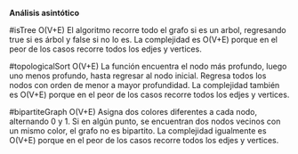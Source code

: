 **Análisis asintótico**

#isTree O(V+E)
El algoritmo recorre todo el grafo si es un arbol, regresando true si es árbol y false si no lo es. La complejidad es O(V+E) porque en el peor de los casos recorre todos los edjes y vertices.

#topologicalSort O(V+E)
La función encuentra el nodo más profundo, luego uno menos profundo, hasta regresar al nodo inicial. Regresa todos los nodos con orden de menor a mayor profundidad. La complejidad también es O(V+E) porque en el peor de los casos recorre todos los edjes y vertices.

#bipartiteGraph O(V+E)
Asigna dos colores diferentes a cada nodo, alternando 0 y 1. Si en algún punto, se encuentran dos nodos vecinos con un mismo color, el grafo no es bipartito. La complejidad igualmente es O(V+E) porque en el peor de los casos recorre todos los edjes y vertices.
